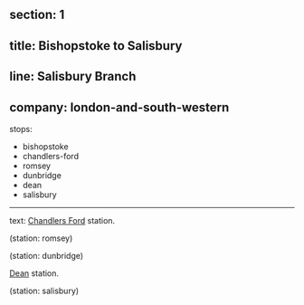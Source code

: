 ﻿section: 1
----
title: Bishopstoke to Salisbury
----
line: Salisbury Branch
----
company: london-and-south-western
----
stops:
- bishopstoke
- chandlers-ford
- romsey
- dunbridge
- dean
- salisbury
----
text: [Chandlers Ford](/stations/chandlers-ford) station.

(station: romsey)

(station: dunbridge)

[Dean](/stations/dean) station.

(station: salisbury)
